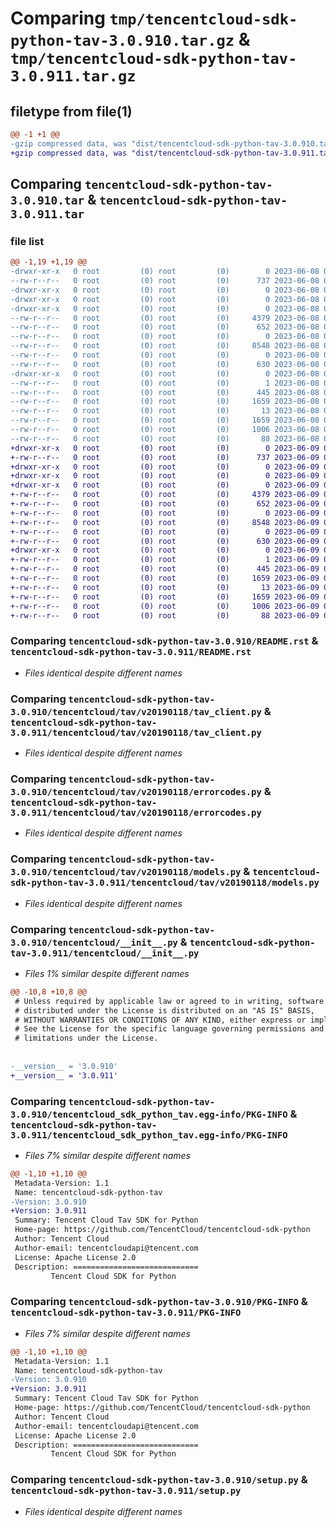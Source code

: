 # Comparing `tmp/tencentcloud-sdk-python-tav-3.0.910.tar.gz` & `tmp/tencentcloud-sdk-python-tav-3.0.911.tar.gz`

## filetype from file(1)

```diff
@@ -1 +1 @@
-gzip compressed data, was "dist/tencentcloud-sdk-python-tav-3.0.910.tar", last modified: Thu Jun  8 09:19:29 2023, max compression
+gzip compressed data, was "dist/tencentcloud-sdk-python-tav-3.0.911.tar", last modified: Fri Jun  9 02:27:17 2023, max compression
```

## Comparing `tencentcloud-sdk-python-tav-3.0.910.tar` & `tencentcloud-sdk-python-tav-3.0.911.tar`

### file list

```diff
@@ -1,19 +1,19 @@
-drwxr-xr-x   0 root         (0) root         (0)        0 2023-06-08 09:19:29.000000 tencentcloud-sdk-python-tav-3.0.910/
--rw-r--r--   0 root         (0) root         (0)      737 2023-06-08 09:19:28.000000 tencentcloud-sdk-python-tav-3.0.910/README.rst
-drwxr-xr-x   0 root         (0) root         (0)        0 2023-06-08 09:19:29.000000 tencentcloud-sdk-python-tav-3.0.910/tencentcloud/
-drwxr-xr-x   0 root         (0) root         (0)        0 2023-06-08 09:19:29.000000 tencentcloud-sdk-python-tav-3.0.910/tencentcloud/tav/
-drwxr-xr-x   0 root         (0) root         (0)        0 2023-06-08 09:19:29.000000 tencentcloud-sdk-python-tav-3.0.910/tencentcloud/tav/v20190118/
--rw-r--r--   0 root         (0) root         (0)     4379 2023-06-08 09:19:28.000000 tencentcloud-sdk-python-tav-3.0.910/tencentcloud/tav/v20190118/tav_client.py
--rw-r--r--   0 root         (0) root         (0)      652 2023-06-08 09:19:28.000000 tencentcloud-sdk-python-tav-3.0.910/tencentcloud/tav/v20190118/errorcodes.py
--rw-r--r--   0 root         (0) root         (0)        0 2023-06-08 09:19:28.000000 tencentcloud-sdk-python-tav-3.0.910/tencentcloud/tav/v20190118/__init__.py
--rw-r--r--   0 root         (0) root         (0)     8548 2023-06-08 09:19:28.000000 tencentcloud-sdk-python-tav-3.0.910/tencentcloud/tav/v20190118/models.py
--rw-r--r--   0 root         (0) root         (0)        0 2023-06-08 09:19:28.000000 tencentcloud-sdk-python-tav-3.0.910/tencentcloud/tav/__init__.py
--rw-r--r--   0 root         (0) root         (0)      630 2023-06-08 09:19:28.000000 tencentcloud-sdk-python-tav-3.0.910/tencentcloud/__init__.py
-drwxr-xr-x   0 root         (0) root         (0)        0 2023-06-08 09:19:29.000000 tencentcloud-sdk-python-tav-3.0.910/tencentcloud_sdk_python_tav.egg-info/
--rw-r--r--   0 root         (0) root         (0)        1 2023-06-08 09:19:29.000000 tencentcloud-sdk-python-tav-3.0.910/tencentcloud_sdk_python_tav.egg-info/dependency_links.txt
--rw-r--r--   0 root         (0) root         (0)      445 2023-06-08 09:19:29.000000 tencentcloud-sdk-python-tav-3.0.910/tencentcloud_sdk_python_tav.egg-info/SOURCES.txt
--rw-r--r--   0 root         (0) root         (0)     1659 2023-06-08 09:19:29.000000 tencentcloud-sdk-python-tav-3.0.910/tencentcloud_sdk_python_tav.egg-info/PKG-INFO
--rw-r--r--   0 root         (0) root         (0)       13 2023-06-08 09:19:29.000000 tencentcloud-sdk-python-tav-3.0.910/tencentcloud_sdk_python_tav.egg-info/top_level.txt
--rw-r--r--   0 root         (0) root         (0)     1659 2023-06-08 09:19:29.000000 tencentcloud-sdk-python-tav-3.0.910/PKG-INFO
--rw-r--r--   0 root         (0) root         (0)     1006 2023-06-08 09:19:28.000000 tencentcloud-sdk-python-tav-3.0.910/setup.py
--rw-r--r--   0 root         (0) root         (0)       88 2023-06-08 09:19:29.000000 tencentcloud-sdk-python-tav-3.0.910/setup.cfg
+drwxr-xr-x   0 root         (0) root         (0)        0 2023-06-09 02:27:17.000000 tencentcloud-sdk-python-tav-3.0.911/
+-rw-r--r--   0 root         (0) root         (0)      737 2023-06-09 02:27:17.000000 tencentcloud-sdk-python-tav-3.0.911/README.rst
+drwxr-xr-x   0 root         (0) root         (0)        0 2023-06-09 02:27:17.000000 tencentcloud-sdk-python-tav-3.0.911/tencentcloud/
+drwxr-xr-x   0 root         (0) root         (0)        0 2023-06-09 02:27:17.000000 tencentcloud-sdk-python-tav-3.0.911/tencentcloud/tav/
+drwxr-xr-x   0 root         (0) root         (0)        0 2023-06-09 02:27:17.000000 tencentcloud-sdk-python-tav-3.0.911/tencentcloud/tav/v20190118/
+-rw-r--r--   0 root         (0) root         (0)     4379 2023-06-09 02:27:17.000000 tencentcloud-sdk-python-tav-3.0.911/tencentcloud/tav/v20190118/tav_client.py
+-rw-r--r--   0 root         (0) root         (0)      652 2023-06-09 02:27:17.000000 tencentcloud-sdk-python-tav-3.0.911/tencentcloud/tav/v20190118/errorcodes.py
+-rw-r--r--   0 root         (0) root         (0)        0 2023-06-09 02:27:17.000000 tencentcloud-sdk-python-tav-3.0.911/tencentcloud/tav/v20190118/__init__.py
+-rw-r--r--   0 root         (0) root         (0)     8548 2023-06-09 02:27:17.000000 tencentcloud-sdk-python-tav-3.0.911/tencentcloud/tav/v20190118/models.py
+-rw-r--r--   0 root         (0) root         (0)        0 2023-06-09 02:27:17.000000 tencentcloud-sdk-python-tav-3.0.911/tencentcloud/tav/__init__.py
+-rw-r--r--   0 root         (0) root         (0)      630 2023-06-09 02:27:17.000000 tencentcloud-sdk-python-tav-3.0.911/tencentcloud/__init__.py
+drwxr-xr-x   0 root         (0) root         (0)        0 2023-06-09 02:27:17.000000 tencentcloud-sdk-python-tav-3.0.911/tencentcloud_sdk_python_tav.egg-info/
+-rw-r--r--   0 root         (0) root         (0)        1 2023-06-09 02:27:17.000000 tencentcloud-sdk-python-tav-3.0.911/tencentcloud_sdk_python_tav.egg-info/dependency_links.txt
+-rw-r--r--   0 root         (0) root         (0)      445 2023-06-09 02:27:17.000000 tencentcloud-sdk-python-tav-3.0.911/tencentcloud_sdk_python_tav.egg-info/SOURCES.txt
+-rw-r--r--   0 root         (0) root         (0)     1659 2023-06-09 02:27:17.000000 tencentcloud-sdk-python-tav-3.0.911/tencentcloud_sdk_python_tav.egg-info/PKG-INFO
+-rw-r--r--   0 root         (0) root         (0)       13 2023-06-09 02:27:17.000000 tencentcloud-sdk-python-tav-3.0.911/tencentcloud_sdk_python_tav.egg-info/top_level.txt
+-rw-r--r--   0 root         (0) root         (0)     1659 2023-06-09 02:27:17.000000 tencentcloud-sdk-python-tav-3.0.911/PKG-INFO
+-rw-r--r--   0 root         (0) root         (0)     1006 2023-06-09 02:27:17.000000 tencentcloud-sdk-python-tav-3.0.911/setup.py
+-rw-r--r--   0 root         (0) root         (0)       88 2023-06-09 02:27:17.000000 tencentcloud-sdk-python-tav-3.0.911/setup.cfg
```

### Comparing `tencentcloud-sdk-python-tav-3.0.910/README.rst` & `tencentcloud-sdk-python-tav-3.0.911/README.rst`

 * *Files identical despite different names*

### Comparing `tencentcloud-sdk-python-tav-3.0.910/tencentcloud/tav/v20190118/tav_client.py` & `tencentcloud-sdk-python-tav-3.0.911/tencentcloud/tav/v20190118/tav_client.py`

 * *Files identical despite different names*

### Comparing `tencentcloud-sdk-python-tav-3.0.910/tencentcloud/tav/v20190118/errorcodes.py` & `tencentcloud-sdk-python-tav-3.0.911/tencentcloud/tav/v20190118/errorcodes.py`

 * *Files identical despite different names*

### Comparing `tencentcloud-sdk-python-tav-3.0.910/tencentcloud/tav/v20190118/models.py` & `tencentcloud-sdk-python-tav-3.0.911/tencentcloud/tav/v20190118/models.py`

 * *Files identical despite different names*

### Comparing `tencentcloud-sdk-python-tav-3.0.910/tencentcloud/__init__.py` & `tencentcloud-sdk-python-tav-3.0.911/tencentcloud/__init__.py`

 * *Files 1% similar despite different names*

```diff
@@ -10,8 +10,8 @@
 # Unless required by applicable law or agreed to in writing, software
 # distributed under the License is distributed on an "AS IS" BASIS,
 # WITHOUT WARRANTIES OR CONDITIONS OF ANY KIND, either express or implied.
 # See the License for the specific language governing permissions and
 # limitations under the License.
 
 
-__version__ = '3.0.910'
+__version__ = '3.0.911'
```

### Comparing `tencentcloud-sdk-python-tav-3.0.910/tencentcloud_sdk_python_tav.egg-info/PKG-INFO` & `tencentcloud-sdk-python-tav-3.0.911/tencentcloud_sdk_python_tav.egg-info/PKG-INFO`

 * *Files 7% similar despite different names*

```diff
@@ -1,10 +1,10 @@
 Metadata-Version: 1.1
 Name: tencentcloud-sdk-python-tav
-Version: 3.0.910
+Version: 3.0.911
 Summary: Tencent Cloud Tav SDK for Python
 Home-page: https://github.com/TencentCloud/tencentcloud-sdk-python
 Author: Tencent Cloud
 Author-email: tencentcloudapi@tencent.com
 License: Apache License 2.0
 Description: ============================
         Tencent Cloud SDK for Python
```

### Comparing `tencentcloud-sdk-python-tav-3.0.910/PKG-INFO` & `tencentcloud-sdk-python-tav-3.0.911/PKG-INFO`

 * *Files 7% similar despite different names*

```diff
@@ -1,10 +1,10 @@
 Metadata-Version: 1.1
 Name: tencentcloud-sdk-python-tav
-Version: 3.0.910
+Version: 3.0.911
 Summary: Tencent Cloud Tav SDK for Python
 Home-page: https://github.com/TencentCloud/tencentcloud-sdk-python
 Author: Tencent Cloud
 Author-email: tencentcloudapi@tencent.com
 License: Apache License 2.0
 Description: ============================
         Tencent Cloud SDK for Python
```

### Comparing `tencentcloud-sdk-python-tav-3.0.910/setup.py` & `tencentcloud-sdk-python-tav-3.0.911/setup.py`

 * *Files identical despite different names*

